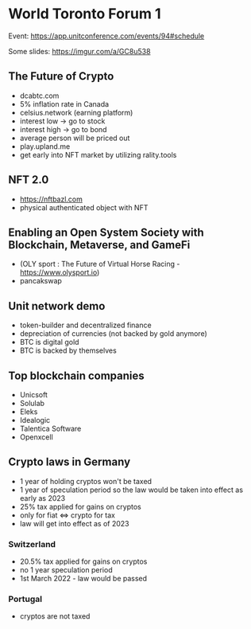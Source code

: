# World Toronto Forum 1

Event: https://app.unitconference.com/events/94#schedule

Some slides: https://imgur.com/a/GC8u538

## The Future of Crypto

* dcabtc.com
* 5% inflation rate in Canada
* celsius.network (earning platform)
* interest low -> go to stock
* interest high -> go to bond
* average person will be priced out
* play.upland.me
* get early into NFT market by utilizing rality.tools

## NFT 2.0

* https://nftbazl.com
* physical authenticated object with NFT

## Enabling an Open System Society with Blockchain, Metaverse, and GameFi

* (OLY sport : The Future of Virtual Horse Racing - https://www.olysport.io)
* pancakswap

## Unit network demo

* token-builder and decentralized finance
* depreciation of currencies (not backed by gold anymore)
* BTC is digital gold
* BTC is backed by themselves

## Top blockchain companies

* Unicsoft
* Solulab
* Eleks
* Idealogic
* Talentica Software
* Openxcell

## Crypto laws in Germany

* 1 year of holding cryptos won't be taxed
* 1 year of speculation period so the law would be taken into effect as early as 2023
* 25% tax applied for gains on cryptos
* only for fiat <=> crypto for tax
* law will get into effect as of 2023

### Switzerland

* 20.5% tax applied for gains on cryptos
* no 1 year speculation period
* 1st March 2022 - law would be passed

### Portugal

* cryptos are not taxed
